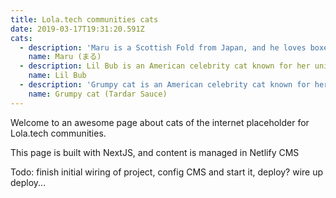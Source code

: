 ```yaml
---
title: Lola.tech communities cats
date: 2019-03-17T19:31:20.591Z
cats:
  - description: 'Maru is a Scottish Fold from Japan, and he loves boxes.'
    name: Maru (まる)
  - description: Lil Bub is an American celebrity cat known for her unique appearance.
    name: Lil Bub
  - description: 'Grumpy cat is an American celebrity cat known for her grumpy appearance.'
    name: Grumpy cat (Tardar Sauce)
---
```


Welcome to an awesome page about cats of the internet placeholder for Lola.tech communities.

This page is built with NextJS, and content is managed in Netlify CMS

Todo: finish initial wiring of project, config CMS and start it, deploy? wire up deploy...
